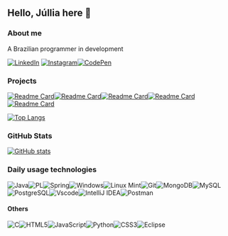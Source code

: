 ## Hello, Júllia here 👋

### About me
A Brazilian programmer in development

[![LinkedIn](https://img.shields.io/badge/LinkedIn-0077B5?style=for-the-badge&logo=linkedin&logoColor=white)](https://www.linkedin.com/in/j%C3%BAllia-r-de-avellar-8b6082280/)  [![Instagram](https://img.shields.io/badge/-Instagram-%23E4405F?style=for-the-badge&logo=instagram&logoColor=white)](https://www.instagram.com/juravellar/)[![CodePen](https://img.shields.io/badge/CodePen-white?style=for-the-badge&logo=codepen&logoColor=black)](https://codepen.io/J-llia-R-de-Avellar)

### Projects
[![Readme Card](https://github-readme-stats.vercel.app/api/pin/?username=juravellar&repo=doutor-agenda&theme=bear)](https://github.com/anuraghazra/github-readme-stats)[![Readme Card](https://github-readme-stats.vercel.app/api/pin/?username=juravellar&repo=TikTok-Project&theme=bear)](https://github.com/anuraghazra/github-readme-stats)[![Readme Card](https://github-readme-stats.vercel.app/api/pin/?username=juravellar&repo=AlgaWorksContatos&theme=bear)](https://github.com/anuraghazra/github-readme-stats)[![Readme Card](https://github-readme-stats.vercel.app/api/pin/?username=juravellar&repo=to-do-list-original&theme=bear)](https://github.com/anuraghazra/github-readme-stats)[![Readme Card](https://github-readme-stats.vercel.app/api/pin/?username=juravellar&repo=sisweb_estevao_n2&theme=bear)](https://github.com/anuraghazra/github-readme-stats)

[![Top Langs](https://github-readme-stats.vercel.app/api/top-langs/?username=juravellar&layout=compact&theme=bear)](https://github.com/anuraghazra/github-readme-stats)

### GitHub Stats
[![GitHub stats](https://github-readme-stats.vercel.app/api?username=juravellar&show_icons=true&theme=bear&hide_title=true&hide=stars)](https://github.com/anuraghazra/github-readme-stats&hide_title=true&hide=stars)

### Daily usage technologies
![Java](https://img.shields.io/badge/java-%23ED8B00.svg?style=for-the-badge&logo=openjdk&logoColor=white)![PL](https://img.shields.io/badge/PL%2FSQL-FFFFFF?style=for-the-badge&logo=oracle&logoColor=FF0000&labelColor=FFFFFF&color=FF0000)![Spring](https://img.shields.io/badge/spring-%236DB33F.svg?style=for-the-badge&logo=spring&logoColor=white)![Windows](https://img.shields.io/badge/Windows-000?style=for-the-badge&logo=windows&logoColor=2CA5E0)![Linux Mint](https://img.shields.io/badge/Linux%20Mint-87CF3E?style=for-the-badge&logo=Linux%20Mint&logoColor=white)![Git](https://img.shields.io/badge/GIT-E44C30?style=for-the-badge&logo=git&logoColor=white)![MongoDB](https://img.shields.io/badge/MongoDB-%234ea94b.svg?style=for-the-badge&logo=mongodb&logoColor=white)![MySQL](https://img.shields.io/badge/MySQL-00000F?style=for-the-badge&logo=mysql&logoColor=white)![PostgreSQL](https://img.shields.io/badge/PostgreSQL-000?style=for-the-badge&logo=postgresql)![Vscode](https://img.shields.io/badge/Vscode-007ACC?style=for-the-badge&logo=visual-studio-code&logoColor=white)![IntelliJ IDEA](https://img.shields.io/badge/IntelliJIDEA-000000.svg?style=for-the-badge&logo=intellij-idea&logoColor=white)![Postman](https://img.shields.io/badge/Postman-FF6C37.svg?style=for-the-badge&logo=Postman&logoColor=white)

#### Others
![C](https://img.shields.io/badge/c-%2300599C.svg?style=for-the-badge&logo=c&logoColor=white)![HTML5](https://img.shields.io/badge/html5-%23E34F26.svg?style=for-the-badge&logo=html5&logoColor=white)![JavaScript](https://img.shields.io/badge/javascript-%23323330.svg?style=for-the-badge&logo=javascript&logoColor=%23F7DF1E)![Python](https://img.shields.io/badge/python-3670A0?style=for-the-badge&logo=python&logoColor=ffdd54)![CSS3](https://img.shields.io/badge/css3-%231572B6.svg?style=for-the-badge&logo=css3&logoColor=white)![Eclipse](https://img.shields.io/badge/Eclipse-FE7A16.svg?style=for-the-badge&logo=Eclipse&logoColor=white)

